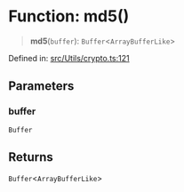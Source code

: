 # Function: md5()

> **md5**(`buffer`): `Buffer`\<`ArrayBufferLike`\>

Defined in: [src/Utils/crypto.ts:121](https://github.com/Fokusdotid/bail/blob/a029a4f9908cd3806112e8438f5a31dda1376b84/src/Utils/crypto.ts#L121)

## Parameters

### buffer

`Buffer`

## Returns

`Buffer`\<`ArrayBufferLike`\>

